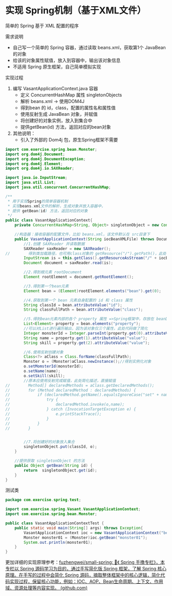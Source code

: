 # 实现 Spring机制（基于XML文件）

简单的 Spring 基于 XML 配置的程序

需求说明

* 自己写一个简单的 Spring 容器，通过读取 beans.xml，获取第1个 JavaBean 的对象
* 给该的对象属性赋值，放入到容器中，输出该对象信息
* 不适用 Spring 原生框架，自己简单模拟实现

实现过程

1. 编写 VasantApplicationContext.java 容器
   * 定义 ConcurrentHashMap 属性 singletonObjects
   * 解析 beans.xml -> 使用DOM4J
   * 得到bean 的 id，class，配置的属性名和属性值
   * 使用反射生成 JavaBean 对象，并赋值
   * 将创建好的对象实例，放入到集合中
   * 提供getBean(id) 方法，返回对应的bean对象
2. 其他说明：
   * 引入了外部的 Dom4j 包，原生Spring框架不需要

```java
import com.exercise.spring.bean.Monster;
import org.dom4j.Document;
import org.dom4j.DocumentException;
import org.dom4j.Element;
import org.dom4j.io.SAXReader;

import java.io.InputStream;
import java.util.List;
import java.util.concurrent.ConcurrentHashMap;

/**
 * 用于实现Spring的简单容器机制
 * 实现beans.xml文件的解析，生成对象并放入容器中，
 * 提供 getBean(id) 方法，返回对应的对象
 */
public class VasantApplicationContext{
    private ConcurrentHashMap<String, Object> singletonObject = new ConcurrentHashMap<>();

    //构造器：接收容器的配置文件，比如 beans.xml，该文件默认在 src目录下
    public VasantApplicationContext(String iocBeanXMLFile) throws DocumentException, ClassNotFoundException, IllegalAccessException, InstantiationException {
        //1.创建 SAXReader 并读取数据
        SAXReader saxReader = new SAXReader();
//        得到类加载路径，也可用class对象的 getResource("/").getPath()，此处直接使用输入流读取
        InputStream is = this.getClass().getResourceAsStream("/" + iocBeanXMLFile);
        Document document = saxReader.read(is);

        //2.得到根元素 rootDocument
        Element rootElement = document.getRootElement();

        //3.得到第一个bean元素
        Element bean = (Element)rootElement.elements("bean").get(0);

        //4.获取到第一个 bean 元素自身配置的 id 和 class 属性
        String classId = bean.attributeValue("id");
        String classFullPath = bean.attributeValue("class");

        //5.得到bean元素内部的各个 property 属性 =>Spring框架中，存放在 beanDefinitionMap
        List<Element> property = bean.elements("property");
        //可以对List进行遍历输出，因为该对象仅三个属性，此处代码做了简化
        Integer monsterId = Integer.parseInt(property.get(0).attributeValue("value"));
        String name = property.get(1).attributeValue("value");
        String skill = property.get(2).attributeValue("value");

        //6.使用反射创建对象
        Class<?> aClass = Class.forName(classFullPath);
        Monster o = (Monster)aClass.newInstance();//得到实例化对象
        o.setMomsterId(monsterId);
        o.setName(name);
        o.setSkill(skill);
        //原本应使用反射完成赋值，此处简化描述，直接赋值
//        Method[] declaredMethods = aClass.getDeclaredMethods();
//        for (Method declaredMethod : declaredMethods) {
//            if (declaredMethod.getName().equalsIgnoreCase("set" + name)) {
//                try {
//                    declaredMethod.invoke(o,name);
//                } catch (InvocationTargetException e) {
//                    e.printStackTrace();
//                }
//            }
//        }


        //7.将创建好的对象放入集合
        singletonObject.put(classId, o);
    }

    //提供获取 singletonObject 的方法
    public Object getBean(String id) {
        return  singletonObject.get(id);
    }
}

```

测试类

```java
package com.exercise.spring.test;

import com.exercise.spring.Vasant.VasantApplicationContext;
import com.exercise.spring.bean.Monster;

public class VasantApplicationContextTest {
    public static void main(String[] args) throws Exception{
        VasantApplicationContext ioc = new VasantApplicationContext("beans.xml");
        Monster monster01 = (Monster)ioc.getBean("monster01");
        System.out.println(monster01);
    }
}

```



更加详细的实现原理参考：[fuzhengwei/small-spring: 🌱《 Spring 手撸专栏》，本专栏以 Spring 源码学习为目的，通过手写简化版 Spring 框架，了解 Spring 核心原理。在手写的过程中会简化 Spring 源码，摘取整体框架中的核心逻辑，简化代码实现过程，保留核心功能，例如：IOC、AOP、Bean生命周期、上下文、作用域、资源处理等内容实现。 (github.com)](https://github.com/fuzhengwei/small-spring)

